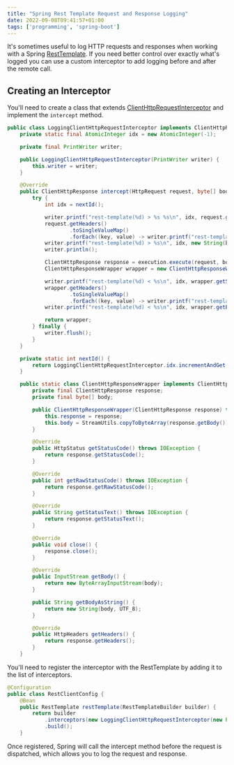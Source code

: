 ```yaml
---
title: "Spring Rest Template Request and Response Logging"
date: 2022-09-08T09:41:57+01:00
tags: ['programming', 'spring-boot']
---
```


It's sometimes useful to log HTTP requests and responses when working with a Spring [RestTemplate][1].
If you need better control over exactly what's logged you can use a custom interceptor to add logging before and after the remote call.

## Creating an Interceptor

You'll need to create a class that extends [ClientHttpRequestInterceptor][2] and implement the `intercept` method.

```java
public class LoggingClientHttpRequestInterceptor implements ClientHttpRequestInterceptor {
    private static final AtomicInteger idx = new AtomicInteger(-1);

    private final PrintWriter writer;

    public LoggingClientHttpRequestInterceptor(PrintWriter writer) {
        this.writer = writer;
    }

    @Override
    public ClientHttpResponse intercept(HttpRequest request, byte[] body, ClientHttpRequestExecution execution) throws IOException {
        try {
            int idx = nextId();

            writer.printf("rest-template(%d) > %s %s\n", idx, request.getMethod(), request.getURI());
            request.getHeaders()
                    .toSingleValueMap()
                    .forEach((key, value) -> writer.printf("rest-template(%d) > %s: %s\n", idx, key, value));
            writer.printf("rest-template(%d) > %s\n", idx, new String(body, UTF_8));
            writer.println();

            ClientHttpResponse response = execution.execute(request, body);
            ClientHttpResponseWrapper wrapper = new ClientHttpResponseWrapper(response);

            writer.printf("rest-template(%d) < %s\n", idx, wrapper.getStatusCode());
            wrapper.getHeaders()
                    .toSingleValueMap()
                    .forEach((key, value) -> writer.printf("rest-template(%d) < %s: %s\n", idx, key, value));
            writer.printf("rest-template(%d) < %s\n", idx, wrapper.getBodyAsString());

            return wrapper;
        } finally {
            writer.flush();
        }
    }

    private static int nextId() {
        return LoggingClientHttpRequestInterceptor.idx.incrementAndGet();
    }

    public static class ClientHttpResponseWrapper implements ClientHttpResponse {
        private final ClientHttpResponse response;
        private final byte[] body;

        public ClientHttpResponseWrapper(ClientHttpResponse response) throws IOException {
            this.response = response;
            this.body = StreamUtils.copyToByteArray(response.getBody());
        }

        @Override
        public HttpStatus getStatusCode() throws IOException {
            return response.getStatusCode();
        }

        @Override
        public int getRawStatusCode() throws IOException {
            return response.getRawStatusCode();
        }

        @Override
        public String getStatusText() throws IOException {
            return response.getStatusText();
        }

        @Override
        public void close() {
            response.close();
        }

        @Override
        public InputStream getBody() {
            return new ByteArrayInputStream(body);
        }

        public String getBodyAsString() {
            return new String(body, UTF_8);
        }

        @Override
        public HttpHeaders getHeaders() {
            return response.getHeaders();
        }
    }
```

You'll need to register the interceptor with the RestTemplate by adding it to the list of interceptors.

```java
@Configuration
public class RestClientConfig {
    @Bean
    public RestTemplate restTemplate(RestTemplateBuilder builder) {
        return builder
            .interceptors(new LoggingClientHttpRequestInterceptor(new PrintWriter(System.out)))
            .build();
    }
```

Once registered, Spring will call the intercept method before the request is dispatched, which allows you to log the request and response.

[1]: https://docs.spring.io/spring-framework/docs/current/javadoc-api/org/springframework/web/client/RestTemplate.html
[2]: https://docs.spring.io/spring-framework/docs/current/javadoc-api/org/springframework/http/client/ClientHttpRequestInterceptor.html
